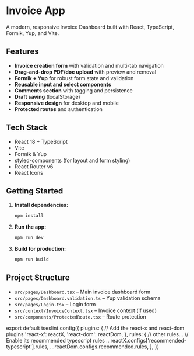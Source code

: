 # Invoice App

A modern, responsive Invoice Dashboard built with React, TypeScript, Formik, Yup, and Vite.

## Features
- **Invoice creation form** with validation and multi-tab navigation
- **Drag-and-drop PDF/doc upload** with preview and removal
- **Formik + Yup** for robust form state and validation
- **Reusable input and select components**
- **Comments section** with tagging and persistence
- **Draft saving** (localStorage)
- **Responsive design** for desktop and mobile
- **Protected routes** and authentication

## Tech Stack
- React 18 + TypeScript
- Vite
- Formik & Yup
- styled-components (for layout and form styling)
- React Router v6
- React Icons

## Getting Started

1. **Install dependencies:**
   ```bash
   npm install
   ```
2. **Run the app:**
   ```bash
   npm run dev
   ```
3. **Build for production:**
   ```bash
   npm run build
   ```

## Project Structure
- `src/pages/Dashboard.tsx` – Main invoice dashboard form
- `src/pages/Dashboard.validation.ts` – Yup validation schema
- `src/pages/Login.tsx` – Login form
- `src/context/InvoiceContext.tsx` – Invoice context (if used)
- `src/components/ProtectedRoute.tsx` – Route protection




export default tseslint.config({
  plugins: {
    // Add the react-x and react-dom plugins
    'react-x': reactX,
    'react-dom': reactDom,
  },
  rules: {
    // other rules...
    // Enable its recommended typescript rules
    ...reactX.configs['recommended-typescript'].rules,
    ...reactDom.configs.recommended.rules,
  },
})
```
